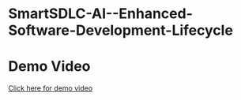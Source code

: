 # SmartSDLC-AI--Enhanced-Software-Development-Lifecycle

# Demo Video

 [Click here for demo video](https://drive.google.com/file/d/1kUONa2J1F_KkYfv_7-rgOGvSi4mmirli/view?usp=sharing)

